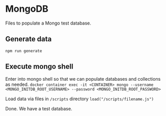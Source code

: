 # MongoDB
Files to populate a Mongo test database.

## Generate data
`npm run generate`

## Execute mongo shell
Enter into mongo shell so that we can populate databases and collections as needed.
`docker container exec -it <CONTAINER> mongo --username <MONGO_INITDB_ROOT_USERNAME> --password <MONGO_INITDB_ROOT_PASSWORD>`

Load data via files in `/scripts` directory
`load("/scripts/filename.js")`

Done. We have a test database.
